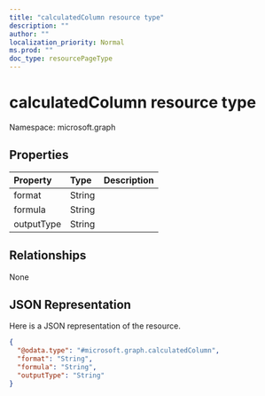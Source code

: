 ```yaml
---
title: "calculatedColumn resource type"
description: ""
author: ""
localization_priority: Normal
ms.prod: ""
doc_type: resourcePageType
---
```


# calculatedColumn resource type


Namespace: microsoft.graph



## Properties
|Property|Type|Description|
|:---|:---|:---|
|format|String||
|formula|String||
|outputType|String||

## Relationships
None

## JSON Representation
Here is a JSON representation of the resource.
<!-- {
  "blockType": "resource",
  "@odata.type": "microsoft.graph.calculatedColumn"
}
-->
``` json
{
  "@odata.type": "#microsoft.graph.calculatedColumn",
  "format": "String",
  "formula": "String",
  "outputType": "String"
}
```

